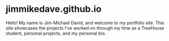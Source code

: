 # jimmikedave.github.io

Hello! My name is Jim-Michael David, and welcome to my portfolio site. This site showcases the projects I've 
worked on through my time as a TreeHouse student, personal projects, and my personal bio.
